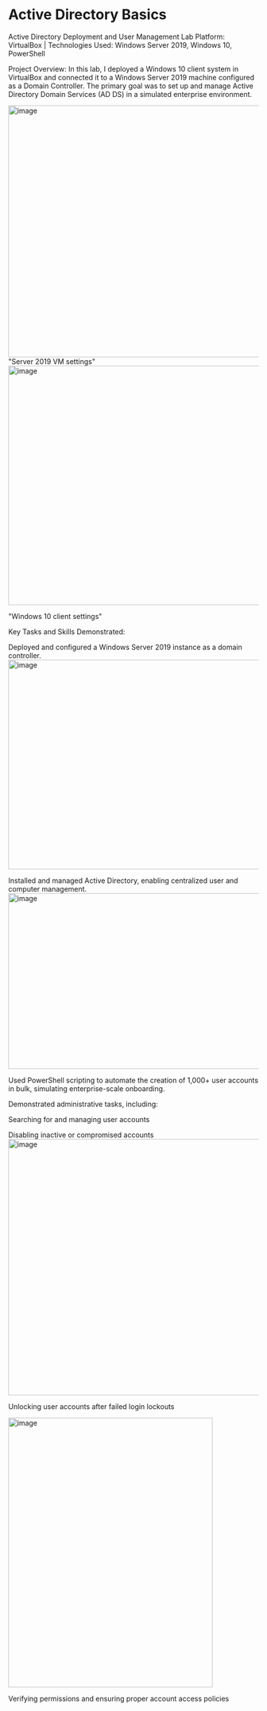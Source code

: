 <h1>Active Directory Basics</h1>

<p>
Active Directory Deployment and User Management Lab
Platform: VirtualBox | Technologies Used: Windows Server 2019, Windows 10, PowerShell
</p>

Project Overview:
In this lab, I deployed a Windows 10 client system in VirtualBox and connected it to a Windows Server 2019 machine configured as a Domain Controller. The primary goal was to set up and manage Active Directory Domain Services (AD DS) in a simulated enterprise environment.

<p>
<img width="720" height="507" alt="image" src="https://github.com/user-attachments/assets/5bb40f65-17d9-4046-8ad4-96bbad026386" />
<br>
"Server 2019 VM settings"

<br>

<img width="681" height="482" alt="image" src="https://github.com/user-attachments/assets/cb6b5866-ceec-4dc8-8a6d-8eebf36c9e7a" />

"Windows 10 client settings"
</p>







<p>
Key Tasks and Skills Demonstrated:

Deployed and configured a Windows Server 2019 instance as a domain controller.
<img width="1025" height="422" alt="image" src="https://github.com/user-attachments/assets/7c415f8b-674d-4ad1-af26-3afc253ba002" />


Installed and managed Active Directory, enabling centralized user and computer management.
<img width="1031" height="354" alt="image" src="https://github.com/user-attachments/assets/dff1fcfc-8b86-42d4-bdc4-1b079c5b82c0" />


Used PowerShell scripting to automate the creation of 1,000+ user accounts in bulk, simulating enterprise-scale onboarding.

Demonstrated administrative tasks, including:

Searching for and managing user accounts

Disabling inactive or compromised accounts
<img width="1019" height="516" alt="image" src="https://github.com/user-attachments/assets/e0cfb608-80c5-43b5-b3db-480e37b48321" />


Unlocking user accounts after failed login lockouts

<img width="411" height="543" alt="image" src="https://github.com/user-attachments/assets/bb236f94-9f14-41b8-90a1-81f6b8ef865a" />


Verifying permissions and ensuring proper account access policies
</p>
   

